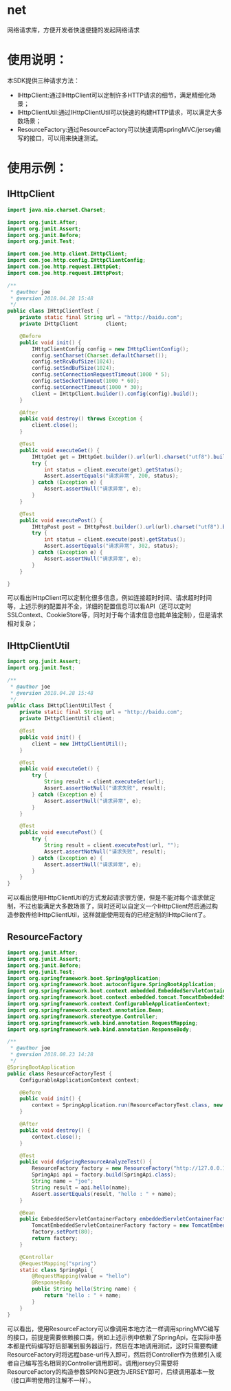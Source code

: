 # net
网络请求库，方便开发者快速便捷的发起网络请求

# 使用说明：
本SDK提供三种请求方法：
- IHttpClient:通过IHttpClient可以定制许多HTTP请求的细节，满足精细化场景；
- IHttpClientUtil:通过IHttpClientUtil可以快速的构建HTTP请求，可以满足大多数场景；
- ResourceFactory:通过ResourceFactory可以快速调用springMVC/jersey编写的接口，可以用来快速测试。

# 使用示例：
## IHttpClient
```java
import java.nio.charset.Charset;

import org.junit.After;
import org.junit.Assert;
import org.junit.Before;
import org.junit.Test;

import com.joe.http.client.IHttpClient;
import com.joe.http.config.IHttpClientConfig;
import com.joe.http.request.IHttpGet;
import com.joe.http.request.IHttpPost;

/**
 * @author joe
 * @version 2018.04.28 15:48
 */
public class IHttpClientTest {
    private static final String url = "http://baidu.com";
    private IHttpClient         client;

    @Before
    public void init() {
        IHttpClientConfig config = new IHttpClientConfig();
        config.setCharset(Charset.defaultCharset());
        config.setRcvBufSize(1024);
        config.setSndBufSize(1024);
        config.setConnectionRequestTimeout(1000 * 5);
        config.setSocketTimeout(1000 * 60);
        config.setConnectTimeout(1000 * 30);
        client = IHttpClient.builder().config(config).build();
    }

    @After
    public void destroy() throws Exception {
        client.close();
    }

    @Test
    public void executeGet() {
        IHttpGet get = IHttpGet.builder().url(url).charset("utf8").build();
        try {
            int status = client.execute(get).getStatus();
            Assert.assertEquals("请求异常", 200, status);
        } catch (Exception e) {
            Assert.assertNull("请求异常", e);
        }
    }

    @Test
    public void executePost() {
        IHttpPost post = IHttpPost.builder().url(url).charset("utf8").build();
        try {
            int status = client.execute(post).getStatus();
            Assert.assertEquals("请求异常", 302, status);
        } catch (Exception e) {
            Assert.assertNull("请求异常", e);
        }
    }

}
```
可以看出IHttpClient可以定制化很多信息，例如连接超时时间、请求超时时间等，上述示例的配置并不全，详细的配置信息可以看API（还可以定时SSLContext、CookieStore等，同时对于每个请求信息也能单独定制），但是请求相对复杂；

## IHttpClientUtil
```java
import org.junit.Assert;
import org.junit.Test;

/**
 * @author joe
 * @version 2018.04.28 15:48
 */
public class IHttpClientUtilTest {
    private static final String url = "http://baidu.com";
    private IHttpClientUtil client;

    @Test
    public void init() {
        client = new IHttpClientUtil();
    }

    @Test
    public void executeGet() {
        try {
            String result = client.executeGet(url);
            Assert.assertNotNull("请求失败", result);
        } catch (Exception e) {
            Assert.assertNull("请求异常", e);
        }
    }

    @Test
    public void executePost() {
        try {
            String result = client.executePost(url, "");
            Assert.assertNotNull("请求失败", result);
        } catch (Exception e) {
            Assert.assertNull("请求异常", e);
        }
    }
}

```
可以看出使用IHttpClientUtil的方式发起请求很方便，但是不能对每个请求做定制，不过也能满足大多数场景了，同时还可以自定义一个IHttpClient然后通过构造参数传给IHttpClientUtil，这样就能使用现有的已经定制的IHttpClient了。

## ResourceFactory
```java
import org.junit.After;
import org.junit.Assert;
import org.junit.Before;
import org.junit.Test;
import org.springframework.boot.SpringApplication;
import org.springframework.boot.autoconfigure.SpringBootApplication;
import org.springframework.boot.context.embedded.EmbeddedServletContainerFactory;
import org.springframework.boot.context.embedded.tomcat.TomcatEmbeddedServletContainerFactory;
import org.springframework.context.ConfigurableApplicationContext;
import org.springframework.context.annotation.Bean;
import org.springframework.stereotype.Controller;
import org.springframework.web.bind.annotation.RequestMapping;
import org.springframework.web.bind.annotation.ResponseBody;

/**
 * @author joe
 * @version 2018.08.23 14:28
 */
@SpringBootApplication
public class ResourceFactoryTest {
    ConfigurableApplicationContext context;

    @Before
    public void init() {
        context = SpringApplication.run(ResourceFactoryTest.class, new String[0]);
    }

    @After
    public void destroy() {
        context.close();
    }

    @Test
    public void doSpringResourceAnalyzeTest() {
        ResourceFactory factory = new ResourceFactory("http://127.0.0.1", ResourceType.SPRING);
        SpringApi api = factory.build(SpringApi.class);
        String name = "joe";
        String result = api.hello(name);
        Assert.assertEquals(result, "hello : " + name);
    }

    @Bean
    public EmbeddedServletContainerFactory embeddedServletContainerFactory() {
        TomcatEmbeddedServletContainerFactory factory = new TomcatEmbeddedServletContainerFactory();
        factory.setPort(80);
        return factory;
    }

    @Controller
    @RequestMapping("spring")
    static class SpringApi {
        @RequestMapping(value = "hello")
        @ResponseBody
        public String hello(String name) {
            return "hello : " + name;
        }
    }
}
```

可以看出，使用ResourceFactory可以像调用本地方法一样调用springMVC编写的接口，前提是需要依赖接口类，例如上述示例中依赖了SpringApi，在实际中基本都是代码编写好后部署到服务器运行，然后在本地调用测试，这时只需要构建ResourceFactory时将远程base-url传入即可，然后将Controller作为依赖引入或者自己编写签名相同的Controller调用即可。调用jersey只需要将ResourceFactory的构造参数SPRING更改为JERSEY即可，后续调用基本一致（接口声明使用的注解不一样）。